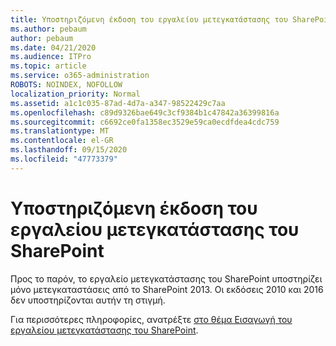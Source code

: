 ```yaml
---
title: Υποστηριζόμενη έκδοση του εργαλείου μετεγκατάστασης του SharePoint
ms.author: pebaum
author: pebaum
ms.date: 04/21/2020
ms.audience: ITPro
ms.topic: article
ms.service: o365-administration
ROBOTS: NOINDEX, NOFOLLOW
localization_priority: Normal
ms.assetid: a1c1c035-87ad-4d7a-a347-98522429c7aa
ms.openlocfilehash: c89d9326bae649c3cf9384b1c47842a36399816a
ms.sourcegitcommit: c6692ce0fa1358ec3529e59ca0ecdfdea4cdc759
ms.translationtype: MT
ms.contentlocale: el-GR
ms.lasthandoff: 09/15/2020
ms.locfileid: "47773379"
---
```

# <a name="supported-version-of-the-sharepoint-migration-tool"></a>Υποστηριζόμενη έκδοση του εργαλείου μετεγκατάστασης του SharePoint



Προς το παρόν, το εργαλείο μετεγκατάστασης του SharePoint υποστηρίζει μόνο μετεγκαταστάσεις από το SharePoint 2013. Οι εκδόσεις 2010 και 2016 δεν υποστηρίζονται αυτήν τη στιγμή.
  
Για περισσότερες πληροφορίες, ανατρέξτε [στο θέμα Εισαγωγή του εργαλείου μετεγκατάστασης του SharePoint](https://go.microsoft.com/fwlink/?linkid=2044765&amp;clcid=0x409).
  

